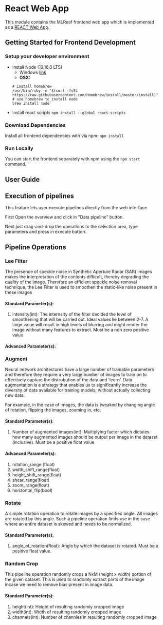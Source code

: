 React Web App
=============

This module contains the MLReef frontend web app which is implemented as a [REACT Web App](https://reactjs.org/).


Getting Started for Frontend Development
--------------------
### Setup your developer environment
* Install Node (10.16.0 LTS)
  * Windows [link](https://nodejs.org/en/download/)
  * **OSX:**
  ```shell script
  # install homebrew
  /usr/bin/ruby -e "$(curl -fsSL https://raw.githubusercontent.com/Homebrew/install/master/install)"
  # use homebrew to install node
  brew install node`
  ```
* Install react scripts `npm install --global react-scripts`

### Download Dependencies
Install all frontend dependencies with via npm: `npm install`

### Run Locally
You can start the frontend separately with npm using the `npm start` command. 



User Guide
--------------------

## Execution of pipelines

This feature lets user execute pipelines directly from the web interface

First Open the overview and click in "Data pipeline" button.

Next just drag-and-drop the operations to the selection area, type parameters and press in execute button.

## Pipeline Operations

### Lee Filter

The presence of speckle noise in Synthetic Aperture Radar (SAR) images makes the interpretation of the contents difficult, thereby degrading the quality of the image. Therefore an efficient speckle noise removal technique, the Lee Filter is used to smoothen the static-like noise present in these images

#### Standard Parameter(s):
1. intensity(int): The internsity of the filter decided the level of smoothening that will be carried out. Ideal values lie between 2-7. A large value will result in high levels of blurring and might render the image without many features to extract. Must be a non zero positive value

#### Advanced Parameter(s):

### Augment

Neural network architectures have a large number of trainable parameters and therefore they require a very large number of images to train on to effectively capture the distrubution of the data and 'learn'. Data augmentation is a strategy that enables us to significantly increase the diversity of data available for training models, without actually collecting new data. 

For example, in the case of images, the data is tweaked by changing angle of rotation, flipping the images, zooming in, etc.

#### Standard Parameter(s):  
1. Number of augmented images(int): Multiplying factor which dictates how many augmented images should be output per image in the dataset (inclusive). Must be a positive float value

#### Advanced Parameter(s):  

1. rotation_range (float)
2. width_shift_range(float)
3. height_shift_range(float)
4. shear_range(float)
5. zoom_range(float)
6. horizontal_flip(bool)


### Rotate

A simple rotation operation to rotate images by a specified angle. All images are rotated by this angle. Such a pipeline operation finds use in the case where an entire dataset is skewed and needs to be normalized.

#### Standard Parameter(s):  
1. angle_of_rotation(float): Angle by which the dataset is rotated.
Must be a positive float value. 

### Random Crop

This pipeline operation randomly crops a NxM (height x width) portion of the given dataset. This is used to randomly extract parts of the image incase we need to remove bias present in image data.

#### Standard Parameter(s):  
1. height(int): Height of resulting randomly cropped image
2. width(int): Width of resulting randomly cropped image
3. channels(int): Number of channles in resulting randomly cropped image
